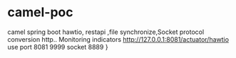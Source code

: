 # camel-poc
camel spring boot hawtio, restapi ,file synchronize,Socket protocol conversion http..
Monitoring indicators
http://127.0.0.1:8081/actuator/hawtio
use port
8081
9999
socket 8889
}

